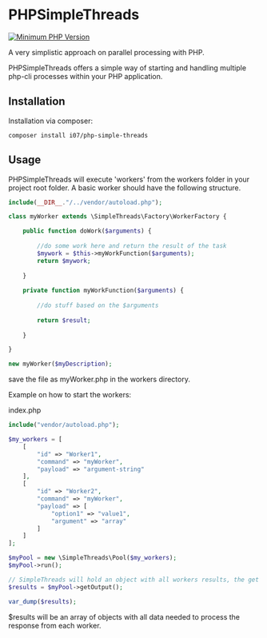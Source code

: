 # PHPSimpleThreads

[![Minimum PHP Version](https://img.shields.io/badge/php-%3E%3D%207.0-8892BF.svg)](https://secure.php.net/)

A very simplistic approach on parallel processing with PHP.

PHPSimpleThreads offers a simple way of starting and handling multiple php-cli processes within your PHP application.

## Installation

Installation via composer:
   
    composer install i07/php-simple-threads
   
## Usage

PHPSimpleThreads will execute 'workers' from the workers folder in your project root folder. A basic worker should have the following structure.

```php
include(__DIR__."/../vendor/autoload.php");

class myWorker extends \SimpleThreads\Factory\WorkerFactory {

    public function doWork($arguments) {
    
        //do some work here and return the result of the task
        $mywork = $this->myWorkFunction($arguments);
        return $mywork;
    
    }
    
    private function myWorkFunction($arguments) {
        
        //do stuff based on the $arguments
        
        return $result;
        
    }

}

new myWorker($myDescription);
```
save the file as myWorker.php in the workers directory.

Example on how to start the workers:

index.php
```php
include("vendor/autoload.php");

$my_workers = [
    [
        "id" => "Worker1",
        "command" => "myWorker",
        "payload" => "argument-string"
    ],
    [
        "id" => "Worker2",
        "command" => "myWorker",
        "payload" => [
            "option1" => "value1",
            "argument" => "array"
        ]
    ]
];

$myPool = new \SimpleThreads\Pool($my_workers);
$myPool->run();

// SimpleThreads will hold an object with all workers results, the get the results of all workers:
$results = $myPool->getOutput();

var_dump($results);
```
$results will be an array of objects with all data needed to process the response from each worker.
